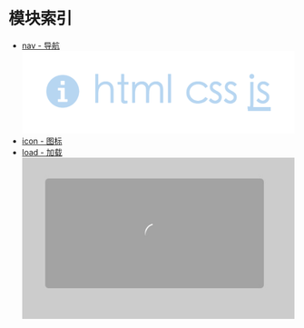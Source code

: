 # 模块索引

- [nav - 导航 ![](./m/nav/preview.png)](./m/nav/README.md)
- [icon - 图标](./m/icon/README.md)
- [load - 加载 ![](./m/load/preview.png)](./m/load/README.md)
